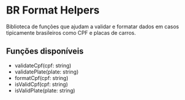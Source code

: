 # BR Format Helpers

Biblioteca de funções que ajudam a validar e formatar dados em casos tipicamente brasileiros como CPF e placas de carros.

## Funções disponíveis

- validateCpf(cpf: string)
- validatePlate(plate: string)
- formatCpf(cpf: string)
- isValidCpf(cpf: string)
- isValidPlate(plate: string)

